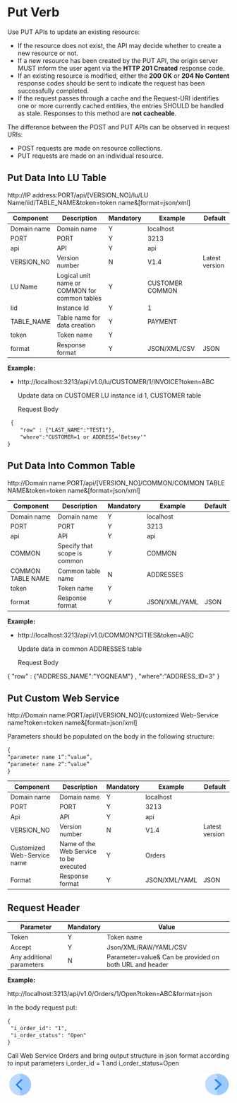 # Put Verb

Use PUT APIs to update an existing resource:  
- If the resource does not exist, the API may decide whether to create a new resource or not. 
- If a new resource has been created by the PUT API, the origin server MUST inform the user agent via the **HTTP 201 Created** response code.
- If an existing resource is modified, either the **200 OK** or **204 No Content** response codes should be sent to indicate the request has been successfully completed.
- If the request passes through a cache and the Request-URI identifies one or more currently cached entities, the entries SHOULD be handled as stale. Responses to this method are **not cacheable**.

The difference between the POST and PUT APIs can be observed in request URIs:
- POST requests are made on resource collections.
- PUT requests are made on an individual resource.

##  Put Data Into LU Table

http://IP address:PORT/api/[VERSION_NO]/lu/LU Name/iid/TABLE_NAME&token=token name&[format=json/xml]

| **Component** | **Description**                               | **Mandatory** | **Example**      | **Default**    |
| ------------- | --------------------------------------------- | ------------- | ---------------- | -------------- |
| Domain name   | Domain name                                   | Y             | localhost        |                |
| PORT          | PORT                                          | Y             | 3213             |                |
| api           | API                                           | Y             | api              |                |
| VERSION_NO    | Version number                                | N             | V1.4             | Latest version |
| LU Name       | Logical unit name or COMMON for common tables | Y             | CUSTOMER  COMMON |                |
| Iid           | Instance Id                                   | Y             | 1                |                |
| TABLE_NAME    | Table name for data creation                  | Y             | PAYMENT          |                |
| token         | Token name                                    | Y             |                  |                |
| format        | Response format                               | Y             | JSON/XML/CSV     | JSON           |

**Example:**

- http://localhost:3213/api/v1.0/lu/CUSTOMER/1/INVOICE?token=ABC

  Update data on CUSTOMER LU instance id 1, CUSTOMER table

  Request Body
```
 {
	"row" : {"LAST_NAME":"TEST1"},
	"where":"CUSTOMER=1 or ADDRESS='Betsey'"
}                    
```
 

##  Put Data Into Common Table

http://Domain name:PORT/api/[VERSION_NO]/COMMON/COMMON TABLE NAME&token=token name&[format=json/xml]

| **Component**     | **Description**              | **Mandatory** | **Example**   | **Default** |
| ----------------- | ---------------------------- | ------------- | ------------- | ----------- |
| Domain name       | Domain name                  | Y             | localhost     |             |
| PORT              | PORT                         | Y             | 3213          |             |
| api               | API                          | Y             | api           |             |
| COMMON            | Specify that scope is common | Y             | COMMON        |             |
| COMMON TABLE NAME | Common table name            | N             | ADDRESSES     |             |
| token             | Token name                   | Y             |               |             |
| format            | Response format              | Y             | JSON/XML/YAML | JSON        |

**Example:**

- http://localhost:3213/api/v1.0/COMMON?CITIES&token=ABC

  Update data in common ADDRESSES table
  
  Request Body

 {
	"row" : {"ADDRESS_NAME":"YOQNEAM"} ,
	"where":"ADDRESS_ID=3"
}
    


##  Put Custom Web Service 

http://Domain name:PORT/api/[VERSION_NO]/{customized Web-Service name?token=token name&[format=json/xml]

Parameters should be populated on the body in the following structure:
```
{
“parameter name 1”:”value”,
“parameter name 2”:”value”
}
```
 

| **Component**               | **Description**                        | **Mandatory** | **Example**   | **Default**    |
| --------------------------- | -------------------------------------- | ------------- | ------------- | -------------- |
| Domain name                 | Domain name                            | Y             | localhost     |                |
| PORT                        | PORT                                   | Y             | 3213          |                |
| Api                         | API                                    | Y             | api           |                |
| VERSION_NO                  | Version number                         | N             | V1.4          | Latest version |
| Customized Web-Service name | Name of the Web Service to be executed | Y             | Orders        |                |
| Format                      | Response format                        | Y             | JSON/XML/YAML | JSON           |

## Request Header

| **Parameter**             | **Mandatory** | **Value**                                                   |
| ------------------------- | ------------- | ----------------------------------------------------------- |
| Token                     | Y             | Token name                                                  |
| Accept                    | Y             | Json/XML/RAW/YAML/CSV                                       |
| Any additional parameters | N             | Parameter=value&     Can be provided on both URL and header |

**Example:**

http://localhost:3213/api/v1.0/Orders/1/Open?token=ABC&format=json

In the body request put:
```
{
 "i_order_id": "1",
 "i_order_status": "Open"
}
```
Call Web Service Orders and bring output structure in json format according to input parameters i_order_id = 1 and i_order_status=Open

[![Previous](/articles/images/Previous.png)](/articles/15_web_services/13_Supported_Verbs_Post.md)[<img align="right" width="60" height="54" src="/articles/images/Next.png">](/articles/15_web_services/15_Supported_Verbs_Delete.md)


